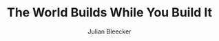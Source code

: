 ---
title: "The World Builds While You Build It"
pubDate: 2024-01-19T11:08:00-07:00
description: Never sure I have every felt comfortable with 'world building' as it evokes a top-down image of the world — the god's eye view of the world. I prefer the value of the partial perspective rather than the totalizing gaze from above. I want to be within a world and make sense of it 'on the ground' — a grounded perspective. Finding clues and sense-making on the go. This is a value of Design Fiction. With Design Fiction we see clues about the world but not all of it. Why is that?
seo: "Design fiction creates artifacts, not speculations."
author: Julian Bleecker
# Representation of the 'image' object
image:
  url: "https://img.freepik.com/free-vector/hand-drawn-cat-outline-illustration_23-2149266368.jpg"
  altText: "It's a drawing of a cat."
tags: [design, design fiction, critical design, speculative design, world building]
isDraft: true
containImage: false
---